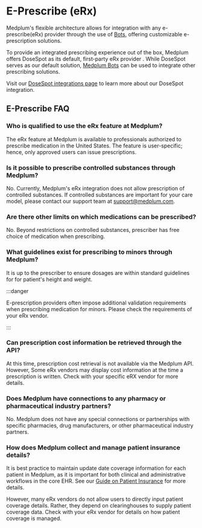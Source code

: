 # E-Prescribe (eRx)

Medplum's flexible architecture allows for integration with any e-prescribe(eRx) provider through the use of [Bots](/docs/bots), offering customizable e-prescription solutions.

To provide an integrated prescribing experience out of the box, Medplum offers DoseSpot as its default, first-party eRx provider . While DoseSpot serves as our default solution, [Medplum Bots](/docs/bots) can be used to integrate other prescribing solutions.

Visit our [DoseSpot integrations page](/docs/integration/dosespot) to learn more about our DoseSpot integration.

## E-Prescribe FAQ

### Who is qualified to use the eRx feature at Medplum?

The eRx feature at Medplum is available to professionals authorized to prescribe medication in the United States. The feature is user-specific; hence, only approved users can issue prescriptions.

### Is it possible to prescribe controlled substances through Medplum?

No. Currently, Medplum's eRx integration does not allow prescription of controlled substances. If controlled substances are important for your care model, please contact our support team at [support@medplum.com](mailto:support@medplum.com).

### Are there other limits on which medications can be prescribed?

No. Beyond restrictions on controlled substances, prescriber has free choice of medication when prescribing.

### What guidelines exist for prescribing to minors through Medplum?

It is up to the prescriber to ensure dosages are within standard guidelines for for patient's height and weight.

:::danger

E-prescription providers often impose additional validation requirements when prescribing medication for minors. Please check the requirements of your eRx vendor.

:::

### Can prescription cost information be retrieved through the API?

At this time, prescription cost retrieval is not available via the Medplum API. However, Some eRx vendors may display cost information at the time a prescription is written. Check with your specific eRX vendor for more details.

### Does Medplum have connections to any pharmacy or pharmaceutical industry partners?

No. Medplum does not have any special connections or partnerships with specific pharmacies, drug manufacturers, or other pharmaceutical industry partners.

### How does Medplum collect and manage patient insurance details?

It is best practice to maintain update date coverage information for each patient in Medplum, as it is important for both clinical and administrative workflows in the core EHR. See our [Guide on Patient Insurance](/docs/billing/patient-insurance) for more details.

However, many eRx vendors do not allow users to directly input patient coverage details. Rather, they depend on clearinghouses to supply patient coverage data. Check with your eRx vendor for details on how patient coverage is managed.
